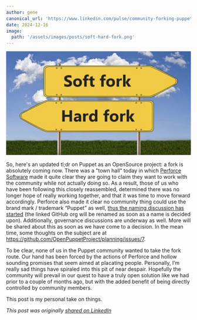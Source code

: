 ```yaml
---
author: gene
canonical_url: 'https://www.linkedin.com/pulse/community-forking-puppet-gene-liverman-jupke/'
date: 2024-12-16
image:
  path: '/assets/images/posts/soft-hard-fork.png'
---
```


![Soft Fork or Hard Fork](/assets/images/posts/soft-hard-fork.png)

So, here's an updated tl;dr on Puppet as an OpenSource project: a fork is absolutely coming now. There was a "town hall" today in which [Perforce Software](https://www.linkedin.com/feed/?trk=guest_homepage-basic_nav-header-signin#&lipi=urn%3Ali%3Apage%3Ad_flagship3_pulse_read%3B7s%2B%2BUcSIQQ%2BRbsznDHsEaA%3D%3D) made it quite clear they are going to claim they want to work with the community while not actually doing so. As a result, those of us who have been following this closely reassembled, determined there was no longer hope of really working together, and that it was time to move forward accordingly. Perforce also made it clear no community thing could use the brand mark / trademark “Puppet” as well, [thus the naming discussion has started](https://github.com/OpenPuppetProject/planning/discussions/9) (the linked GitHub org will be renamed as soon as a name is decided upon). Additionally, governance discussions are underway as well. More will be shared about this as soon as we have come to a decision. In the mean time, some thoughts on the subject are at <https://github.com/OpenPuppetProject/planning/issues/7>.

To be clear, none of us in the Puppet community wanted to take the fork route. Our hand has been forced by the actions of Perforce and hollow sounding promises that seem aimed at placating people. Personally, I’m really sad things have spiraled into this pit of near despair. Hopefully the community will prevail in our quest to have a truly open solution like we had prior to a couple of months ago, but with the added benefit of being directly controlled by community members.

This post is my personal take on things.

*This post was originally [shared on LinkedIn](https://www.linkedin.com/pulse/community-forking-puppet-gene-liverman-jupke/)*
